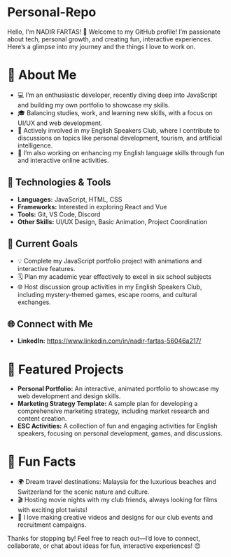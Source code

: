 # Personal-Repo
Hello, I'm NADIR FARTAS! 👋
Welcome to my GitHub profile! I’m passionate about tech, personal growth, and creating fun, interactive experiences. Here’s a glimpse into my journey and the things I love to work on.

# 🌟 About Me

- 💻 I’m an enthusiastic developer, recently diving deep into JavaScript and building my own portfolio to showcase my skills.
- 🎓 Balancing studies, work, and learning new skills, with a focus on UI/UX and web development.
- 🌱 Actively involved in my English Speakers Club, where I contribute to discussions on topics like personal development, tourism, and artificial intelligence.
- 🧩 I’m also working on enhancing my English language skills through fun and interactive online activities.
## 🔧 Technologies & Tools
- **Languages:** JavaScript, HTML, CSS
- **Frameworks:** Interested in exploring React and Vue
- **Tools:** Git, VS Code, Discord
- **Other Skills:** UI/UX Design, Basic Animation, Project Coordination
## 🎯 Current Goals
- 💡 Complete my JavaScript portfolio project with animations and interactive features.
- 🗓️ Plan my academic year effectively to excel in six school subjects 
- 🌐 Host discussion group activities in my English Speakers Club, including mystery-themed games, escape rooms, and cultural exchanges.
## 🌐 Connect with Me
- **LinkedIn:** https://www.linkedin.com/in/nadir-fartas-56046a217/

# 🚀 Featured Projects
- **Personal Portfolio:** An interactive, animated portfolio to showcase my web development and design skills.
- **Marketing Strategy Template:** A sample plan for developing a comprehensive marketing strategy, including market research and content creation.
- **ESC Activities:** A collection of fun and engaging activities for English speakers, focusing on personal development, games, and discussions.
# 🎉 Fun Facts
- 🌍 Dream travel destinations: Malaysia for the luxurious beaches and Switzerland for the scenic nature and culture.
- 🎬 Hosting movie nights with my club friends, always looking for films with exciting plot twists!
- 🎨 I love making creative videos and designs for our club events and recruitment campaigns.

Thanks for stopping by! Feel free to reach out—I’d love to connect, collaborate, or chat about ideas for fun, interactive experiences! 😊
